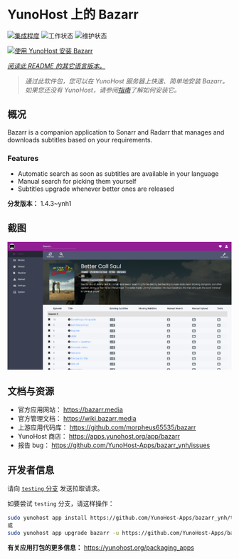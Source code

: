 <!--
注意：此 README 由 <https://github.com/YunoHost/apps/tree/master/tools/readme_generator> 自动生成
请勿手动编辑。
-->

# YunoHost 上的 Bazarr

[![集成程度](https://dash.yunohost.org/integration/bazarr.svg)](https://ci-apps.yunohost.org/ci/apps/bazarr/) ![工作状态](https://ci-apps.yunohost.org/ci/badges/bazarr.status.svg) ![维护状态](https://ci-apps.yunohost.org/ci/badges/bazarr.maintain.svg)

[![使用 YunoHost 安装 Bazarr](https://install-app.yunohost.org/install-with-yunohost.svg)](https://install-app.yunohost.org/?app=bazarr)

*[阅读此 README 的其它语言版本。](./ALL_README.md)*

> *通过此软件包，您可以在 YunoHost 服务器上快速、简单地安装 Bazarr。*  
> *如果您还没有 YunoHost，请参阅[指南](https://yunohost.org/install)了解如何安装它。*

## 概况

Bazarr is a companion application to Sonarr and Radarr that manages and downloads subtitles based on your requirements.

### Features

- Automatic search as soon as subtitles are available in your language
- Manual search for picking them yourself
- Subtitles upgrade whenever better ones are released


**分发版本：** 1.4.3~ynh1

## 截图

![Bazarr 的截图](./doc/screenshots/bazarr.png)

## 文档与资源

- 官方应用网站： <https://bazarr.media>
- 官方管理文档： <https://wiki.bazarr.media>
- 上游应用代码库： <https://github.com/morpheus65535/bazarr>
- YunoHost 商店： <https://apps.yunohost.org/app/bazarr>
- 报告 bug： <https://github.com/YunoHost-Apps/bazarr_ynh/issues>

## 开发者信息

请向 [`testing` 分支](https://github.com/YunoHost-Apps/bazarr_ynh/tree/testing) 发送拉取请求。

如要尝试 `testing` 分支，请这样操作：

```bash
sudo yunohost app install https://github.com/YunoHost-Apps/bazarr_ynh/tree/testing --debug
或
sudo yunohost app upgrade bazarr -u https://github.com/YunoHost-Apps/bazarr_ynh/tree/testing --debug
```

**有关应用打包的更多信息：** <https://yunohost.org/packaging_apps>
